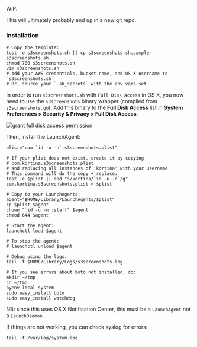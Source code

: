 WIP.

This will ultimately probably end up in a new git repo.

### Installation

    # Copy the template:
    test -e s3screenshots.sh || cp s3screenshots.sh.sample s3screenshots.sh
    chmod 700 s3screenshots.sh
    vim s3screenshots.sh
    # Add your AWS credentials, bucket name, and OS X username to `s3screenshots.sh`
    # Or, source your `.sh_secrets` with the env vars set

In order to run `s3screenshots.sh` with `Full Disk Access` in OS X,
you now need to use the `s3screenshots` binary wrapper
(compiled from `s3screenshots.go`).
Add this binary to the **Full Disk Access** list in
**System Preferences > Security & Privacy > Full Disk Access**.

![grant full disk access permission](https://4rk.s3.amazonaws.com/_/s3-screenshots.png)

Then, install the LaunchAgent:

    plist="com.`id -u -n`.s3screenshots.plist"

    # If your plist does not exist, create it by copying
    # com.kortina.s3screenshots.plist
    # and replacing all instances of 'kortina' with your username.
    # This command will do the copy + replace:
    test -e $plist || sed "s/kortina/`id -u -n`/g" com.kortina.s3screenshots.plist > $plist

    # Copy to your LaunchAgents:
    agent="$HOME/Library/LaunchAgents/$plist"
    cp $plist $agent
    chown "`id -u -n`:staff" $agent
    chmod 644 $agent

    # Start the agent:
    launchctl load $agent

    # To stop the agent:
    # launchctl unload $agent

    # Debug using the logs:
    tail -f $HOME/Library/Logs/s3screenshots.log

    # If you see errors about boto not installed, do:
    mkdir ~/tmp
    cd ~/tmp
    pyenv local system
    sudo easy_install boto
    sudo easy_install watchdog

NB: since this uses OS X Notification Center, this must be a `LaunchAgent` not a `LaunchDaemon`.

If things are not working, you can check syslog for errors:

    tail -f /var/log/system.log
